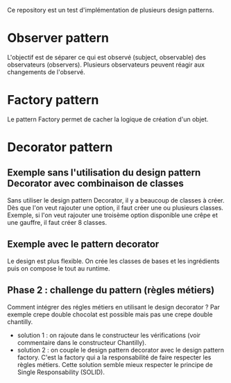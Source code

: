 Ce repository est un test d'implémentation de plusieurs design patterns.

# Observer pattern

L'objectif est de séparer ce qui est observé (subject, observable) des observateurs (observers). Plusieurs observateurs peuvent réagir aux changements de l'observé.

# Factory pattern

Le pattern Factory permet de cacher la logique de création d'un objet.

# Decorator pattern

## Exemple sans l'utilisation du design pattern Decorator avec combinaison de classes

Sans utiliser le design pattern Decorator, il y a beaucoup de classes à créer. Dès que l'on veut rajouter une option, il faut créer une ou plusieurs classes. Exemple, si l'on veut rajouter une troisème option disponible une crêpe et une gauffre, il faut créer 8 classes.

## Exemple avec le pattern decorator

Le design est plus flexible. On crée les classes de bases et les ingrédients puis on compose le tout au runtime.

## Phase 2 : challenge du pattern (règles métiers)

Comment intégrer des régles métiers en utilisant le design decorator ?
Par exemple crepe double chocolat est possible mais pas une crepe double chantilly.

- solution 1 : on rajoute dans le constructeur les vérifications (voir commentaire dans le constructeur Chantilly).
- solution 2 : on couple le design pattern decorator avec le design pattern factory.
C'est la factory qui a la responsabilité de faire respecter les règles métiers. Cette solution semble mieux respecter le principe de Single Responsability (SOLID).